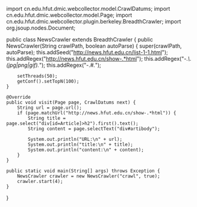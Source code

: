 import cn.edu.hfut.dmic.webcollector.model.CrawlDatums;
import cn.edu.hfut.dmic.webcollector.model.Page;
import cn.edu.hfut.dmic.webcollector.plugin.berkeley.BreadthCrawler;
import org.jsoup.nodes.Document;

public class NewsCrawler extends BreadthCrawler {
    public NewsCrawler(String crawlPath, boolean autoParse) {
        super(crawlPath, autoParse);
        this.addSeed("http://news.hfut.edu.cn/list-1-1.html");
        this.addRegex("http://news.hfut.edu.cn/show-.*html");
        this.addRegex("-.*\\.(jpg|png|gif).*");
        this.addRegex("-.*#.*");

        setThreads(50);
        getConf().setTopN(100);
    }

    @Override
    public void visit(Page page, CrawlDatums next) {
        String url = page.url();
        if (page.matchUrl("http://news.hfut.edu.cn/show-.*html")) {
            String title = page.select("div[id=Article]>h2").first().text();
            String content = page.selectText("div#artibody");

            System.out.println("URL:\n" + url);
            System.out.println("title:\n" + title);
            System.out.println("content:\n" + content);
        }
    }

    public static void main(String[] args) throws Exception {
        NewsCrawler crawler = new NewsCrawler("crawl", true);
        crawler.start(4);
    }

}
